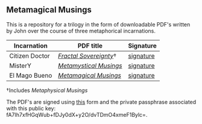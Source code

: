 ## Metamagical Musings
This is a repository for a trilogy in the form of downloadable PDF's written by John over the course of three metaphorical incarnations.

|**Incarnation**|**PDF title**|**Signature**|
|---------------|-------------|-------------|
|Citizen Doctor |[*Fractal Sovereignty*](https://metamagical-musings.github.io/Fractal-Sovereignty.pdf)†|[signature](https://metamagical-musings.github.io/signatures/Fractal-Sovereignty.txt)|
|MisterY        |[*Metamystical Musings*](https://metamagical-musings.github.io/Metamystical-Musings.pdf)|[signature](https://metamagical-musings.github.io/signatures/Metamystical-Musings.txt)|
|El Mago Bueno  |[*Metamagical Musings*](https://metamagical-musings.github.io/Metamagical-Musings.pdf)|[signature](https://metamagical-musings.github.io/signatures/Metamagical-Musings.txt)|

†Includes *Metaphysical Musings*

The PDF's are signed using [this](https://metamagical-musings.github.io/hash-and-sign.html) form and the private passphrase associated
with this public key: fA7Ih7xfHGqWub+fDJy0dX+y2O/dvTDmO4xmeF1Bylc=.
